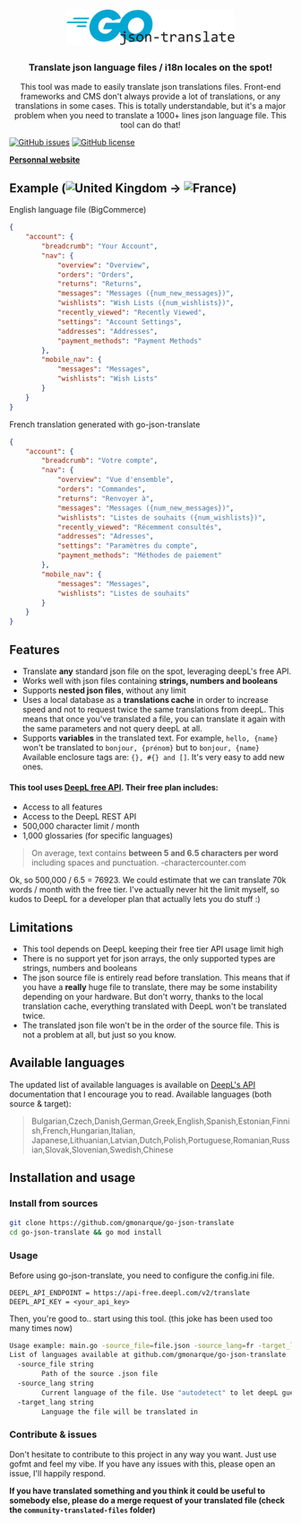 <h1 align="center">
	<img
		width="300"
		alt="go-json-translate"
		src="images/go-json-translate-logo.svg">
</h1>

<h3 align="center">
	Translate json language files / i18n locales on the spot!
</h3>
<p align="center">
This tool was made to easily translate json translations files. Front-end frameworks and CMS  don't always provide a lot of translations, or any translations in some cases. This is totally understandable, but it's a major problem when you need to translate a 1000+ lines json language file. This tool can do that!
</p>
<p align="center">
	
[![GitHub issues](https://img.shields.io/github/issues/gmonarque/go-json-translate)](https://github.com/gmonarque/go-json-translate/issues)
[![GitHub license](https://img.shields.io/github/license/gmonarque/go-json-translate)](https://github.com/gmonarque/go-json-translate/blob/main/LICENSE)

<strong>
	<a href="https://gmsec.fr/">Personnal website</a>
</strong>
</p>
<p align="center">
</p>

## Example (![United Kingdom](https://raw.githubusercontent.com/stevenrskelton/flag-icon/master/png/16/country-4x3/gb.png)  -> ![France](https://raw.githubusercontent.com/stevenrskelton/flag-icon/master/png/16/country-4x3/fr.png))
English language file (BigCommerce)
```json
{
	"account": {
		"breadcrumb": "Your Account",
		"nav": {
			"overview": "Overview",
			"orders": "Orders",
			"returns": "Returns",
			"messages": "Messages ({num_new_messages})",
			"wishlists": "Wish Lists ({num_wishlists})",
			"recently_viewed": "Recently Viewed",
			"settings": "Account Settings",
			"addresses": "Addresses",
			"payment_methods": "Payment Methods"
		},
		"mobile_nav": {
			"messages": "Messages",
			"wishlists": "Wish Lists"
		}
	}
}
```
French translation generated with go-json-translate
```json
{
	"account": {
		"breadcrumb": "Votre compte",
		"nav": {
			"overview": "Vue d'ensemble",
			"orders": "Commandes",
			"returns": "Renvoyer à",
			"messages": "Messages ({num_new_messages})",
			"wishlists": "Listes de souhaits ({num_wishlists})",
			"recently_viewed": "Récemment consultés",
			"addresses": "Adresses",
			"settings": "Paramètres du compte",
			"payment_methods": "Méthodes de paiement"
		},
		"mobile_nav": {
			"messages": "Messages",
			"wishlists": "Listes de souhaits"
		}
	}
}
```

## Features

- Translate **any** standard json file on the spot, leveraging deepL's free API.
- Works well with json files containing **strings, numbers and booleans**
- Supports **nested json files**, without any limit
- Uses a local database as a **translations cache** in order to increase speed and not to request twice the same translations from deepL. This means that once you've translated a file, you can translate it again with the same parameters and not query deepL at all.
- Supports **variables** in the translated text. For example, `hello, {name}` won't be translated to `bonjour, {prénom}` but to `bonjour, {name}`
Available enclosure tags are: `{}, #{} and []`. It's very easy to add new ones.


#### This tool uses [DeepL free API](https://www.deepl.com/pro#developer). Their free plan includes:

-   Access to all features
-   Access to the DeepL REST API
-   500,000 character limit / month
-   1,000 glossaries (for specific languages)
    
> On average, text contains **between 5 and 6.5 characters per word** including spaces and punctuation. -charactercounter.com

Ok, so 500,000 / 6.5 = 76923. We could estimate that we can translate 70k words / month with the free tier. I've actually never hit the limit myself, so kudos to DeepL for a developer plan that actually lets you do stuff :)

## Limitations
- This tool depends on DeepL keeping their free tier API usage limit high
- There is no support yet for json arrays, the only supported types are strings, numbers and booleans
- The json source file is entirely read before translation. This means that if you have a **really** huge file to translate, there may be some instability depending on your hardware. But don't worry, thanks to the local translation cache, everything translated with DeepL won't be translated twice.
- The translated json file won't be in the order of the source file. This is not a problem at all, but just so you know.
## Available languages
The updated list of available languages is available on [DeepL's API](https://www.deepl.com/docs-api/translating-text/request/) documentation that I encourage you to read.
Available languages (both source & target):

> Bulgarian,Czech,Danish,German,Greek,English,Spanish,Estonian,Finnish,French,Hungarian,Italian,
> Japanese,Lithuanian,Latvian,Dutch,Polish,Portuguese,Romanian,Russian,Slovak,Slovenian,Swedish,Chinese

## Installation and usage

### Install from sources
```sh
git clone https://github.com/gmonarque/go-json-translate
cd go-json-translate && go mod install
```
### Usage
Before using go-json-translate, you need to configure the config.ini file.

    DEEPL_API_ENDPOINT = https://api-free.deepl.com/v2/translate
    DEEPL_API_KEY = <your_api_key>
Then, you're good to.. start using this tool. (this joke has been used too many times now)
```sh
Usage example: main.go -source_file=file.json -source_lang=fr -target_lang=en
List of languages available at github.com/gmonarque/go-json-translate
  -source_file string
        Path of the source .json file
  -source_lang string
        Current language of the file. Use "autodetect" to let deepL guess the language. (default "autodetect")
  -target_lang string
        Language the file will be translated in
```
### Contribute & issues
Don't hesitate to contribute to this project in any way you want. Just use gofmt and feel my vibe.
If you have any issues with this, please open an issue, I'll happily respond.


**If you have translated something and you think it could be useful to somebody else, please do a merge request of your translated file (check the `community-translated-files` folder)**
